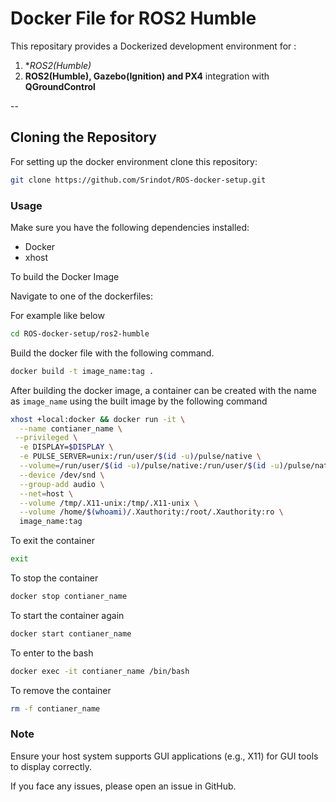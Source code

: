 # Docker File for ROS2 Humble

This repositary provides a Dockerized development environment for :

1. **ROS2(Humble)*
2. **ROS2(Humble), Gazebo(Ignition) and PX4** integration with **QGroundControl**

--

## Cloning the Repository

For setting up the docker environment clone this repository:

```bash
git clone https://github.com/Srindot/ROS-docker-setup.git
```

### **Usage**

Make sure you have the following dependencies installed:
- Docker
- xhost

To build the Docker Image

Navigate to one of the dockerfiles:

For example like below
```bash
cd ROS-docker-setup/ros2-humble
```

Build the docker file with the following command.

```bash
docker build -t image_name:tag .
```

After building the docker image, a container can be created with the name as `image_name` using the built image by the following command

```bash
xhost +local:docker && docker run -it \
  --name contianer_name \
 --privileged \
  -e DISPLAY=$DISPLAY \
  -e PULSE_SERVER=unix:/run/user/$(id -u)/pulse/native \
  --volume=/run/user/$(id -u)/pulse/native:/run/user/$(id -u)/pulse/native \
  --device /dev/snd \
  --group-add audio \
  --net=host \
  --volume /tmp/.X11-unix:/tmp/.X11-unix \
  --volume /home/$(whoami)/.Xauthority:/root/.Xauthority:ro \
  image_name:tag

```

To exit the container

```bash
exit
```

To stop the container

```bash
docker stop contianer_name
```

To start the container again

```bash
docker start contianer_name 
```

To enter to the bash

```bash
docker exec -it contianer_name /bin/bash
```

To remove the container

```bash
rm -f contianer_name
```


### Note

Ensure your host system supports GUI applications (e.g., X11) for GUI tools to display correctly.

If you face any issues, please open an issue in GitHub.
